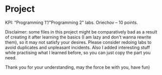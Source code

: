 # Project

KPI: “Programming 1”/"Programming 2" labs. Oriechov – 10 points. 


Disclaimer: some files in this project might be comparatively bad as a result of creating it after learning the basics (I am lazy and don't wanna rewrite them),
so it may not satisfy your desires. Please consider redoing labs to avoid duplicates and unpleasant incidents. Also I added interesting stuff while practising 
what I learned before, so you can just copy the part you need.

Thank you for your understanding, may the force be with you, have fun)
